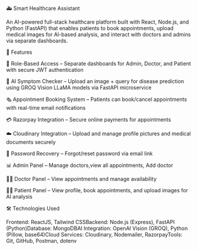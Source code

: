 🚑 Smart Healthcare Assistant

An AI-powered full-stack healthcare platform built with React, Node.js, and Python (FastAPI) that enables patients to book appointments, upload medical images for AI-based analysis, and interact with doctors and admins via separate dashboards.

🚀 Features

🔐 Role-Based Access – Separate dashboards for Admin, Doctor, and Patient with secure JWT authentication

🧠 AI Symptom Checker – Upload an image + query for disease prediction using GROQ Vision LLaMA models via FastAPI microservice

🗞️ Appointment Booking System – Patients can book/cancel appointments with real-time email notifications

💳 Razorpay Integration – Secure online payments for appointments

☁️ Cloudinary Integration – Upload and manage profile pictures and medical documents securely

🔄 Password Recovery – Forgot/reset password via email link

📊 Admin Panel – Manage doctors,view all appointments, Add doctor

👨‍⚕️ Doctor Panel – View appointments and manage availability

🧑‍💻 Patient Panel – View profile, book appointments, and upload images for AI analysis

🛠️ Technologies Used

Frontend: ReactJS, Tailwind CSSBackend: Node.js (Express), FastAPI (Python)Database: MongoDBAI Integration: OpenAI Vision (GROQ), Python (Pillow, base64)Cloud Services: Cloudinary, Nodemailer, RazorpayTools: Git, GitHub, Postman, dotenv


